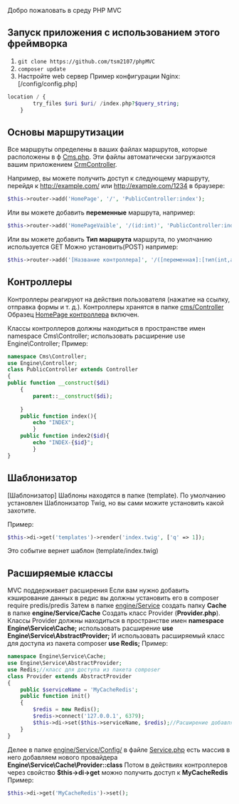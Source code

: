Добро пожаловать в среду PHP MVC


## Запуск приложения с использованием этого фреймворка

1. ```git clone https://github.com/tsm2107/phpMVC ```
2. ```composer update```
3. Настройте web сервер
Пример конфигурации Nginx:
[/config/config.php]
```php
location / {
        try_files $uri $uri/ /index.php?$query_string;
    }
```

## Основы маршрутизации
Все маршруты определены в ваших файлах маршрутов, которые расположены в ф [Cms.php](/engine/Cms.php). Эти файлы автоматически загружаются вашим приложением [CrmController](/cms/Controller/CrmController.php).

Например, вы можете получить доступ к следующему маршруту, перейдя к http://example.com/ или http://example.com/1234  в браузере:
```php
$this->router->add('HomePage', '/', 'PublicController:index');
```
Или вы можете добавить **переменные** маршрута, например:
```php
$this->router->add('HomePageVaible', '/(id:int)', 'PublicController:index2');
```
Или вы можете добавить **Тип маршрута**  маршрута, по умолчанию используется GET Можно установить(POST) например:
```php
$this->router->add('[Название контроллера]', '/([переменная]:[тип(int,any,str)])', '[Класс контроллера]:[функция]','[тип запроса (POST,GET)]');
```
## Контроллеры

Контроллеры реагируют на действия пользователя (нажатие на ссылку, отправка формы и т. д.). 
Контроллеры хранятся в папке [cms/Controller](/cms/Controller) 
Образец [HomePage контроллера](/cms/Controller/CrmController.php) включен.

Классы контроллеров должны находиться в пространстве имен namespace Cms\Controller; использовать расширение use Engine\Controller;
Пример:
```php
namespace Cms\Controller;
use Engine\Controller;
class PublicController extends Controller
{
public function __construct($di)
    {
        parent::__construct($di);
    
    }
    public function index(){
        echo "INDEX";
        }
    public function index2($id){
        echo "INDEX-{$id}";
        }
}
```

## Шаблонизатор
[Шаблонизатор] Шаблоны находятся в папке (template). По умолчанию установлен Шаблонизатор Twig, но вы сами можите установить какoй захотите.

Пример:
```php
$this->di->get('templates')->render('index.twig', ['q' => 1]);
```
Это событие вернет шаблон (template/index.twig)

## Расширяемые классы 
MVC поддерживает расширения
Если вам нужно добавить кэширование данных в редис
вы должны установить его в composer require predis/predis
Затем в папке [engine/Service](/engine/Service) создать папку **Cache** в папке **engine/Service/Cache** Создать класс Provider (**Provider.php**). 
Классы Provider должны находиться в пространстве имен **namespace Engine\Service\Cache;**
использовать расширение **use Engine\Service\AbstractProvider;** 
И использовать расширяемый класс для доступа из пакета composer **use Redis;**
Пример:
```php
namespace Engine\Service\Cache;
use Engine\Service\AbstractProvider;
use Redis;//класс для доступа из пакета composer
class Provider extends AbstractProvider
{
    public $serviceName = 'MyСacheRedis';
    public function init()
    {
        $redis = new Redis();
        $redis->connect('127.0.0.1', 6379);
        $this->di->set($this->serviceName, $redis);//Расширение добавляются методом set.
    }
}
```
 Делее в папке [engine/Service/Config/](/engine/Config/)  в файле [Service.php](/engine/Config/Service.php) есть массив в него добавляем нового провайдера **Engine\Service\Cache\Provider::class**
 Потом в действиях контроллеров через свойство **$this->di->get** можно получить доступ к **MyСacheRedis**
 Пример:
 ```php
 $this->di->get('MyСacheRedis')->set();
 ```
